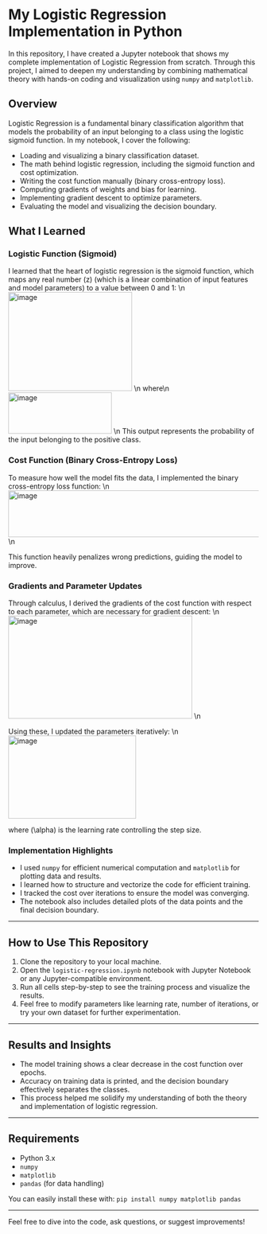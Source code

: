 # My Logistic Regression Implementation in Python

In this repository, I have created a Jupyter notebook that shows my complete implementation of Logistic Regression from scratch. Through this project, I aimed to deepen my understanding by combining mathematical theory with hands-on coding and visualization using `numpy` and `matplotlib`.

## Overview

Logistic Regression is a fundamental binary classification algorithm that models the probability of an input belonging to a class using the logistic sigmoid function. In my notebook, I cover the following:

- Loading and visualizing a binary classification dataset.
- The math behind logistic regression, including the sigmoid function and cost optimization.
- Writing the cost function manually (binary cross-entropy loss).
- Computing gradients of weights and bias for learning.
- Implementing gradient descent to optimize parameters.
- Evaluating the model and visualizing the decision boundary.

## What I Learned

### Logistic Function (Sigmoid)

I learned that the heart of logistic regression is the sigmoid function, which maps any real number \(z\) (which is a linear combination of input features and model parameters) to a value between 0 and 1:
\n
<img width="249" height="199" alt="image" src="https://github.com/user-attachments/assets/f1a9dd81-277e-417c-af21-25aa1a2a6ade" />
\n
where\n
<img width="208" height="83" alt="image" src="https://github.com/user-attachments/assets/c5e71dc1-b57a-4a78-abcc-94be033841a2" />
\n
This output represents the probability of the input belonging to the positive class.

### Cost Function (Binary Cross-Entropy Loss)

To measure how well the model fits the data, I implemented the binary cross-entropy loss function:
\n
<img width="734" height="94" alt="image" src="https://github.com/user-attachments/assets/66a9609d-9999-4f79-a974-c37fda2c24fe" />
\n

This function heavily penalizes wrong predictions, guiding the model to improve.

### Gradients and Parameter Updates

Through calculus, I derived the gradients of the cost function with respect to each parameter, which are necessary for gradient descent:
\n
<img width="370" height="207" alt="image" src="https://github.com/user-attachments/assets/2acd435b-5b04-4ec6-81fa-6acb68248311" />
\n

Using these, I updated the parameters iteratively:
\n
<img width="257" height="167" alt="image" src="https://github.com/user-attachments/assets/c6334012-2e56-4fa8-a407-10941c11dc25" />

where \(\alpha\) is the learning rate controlling the step size.

### Implementation Highlights

- I used `numpy` for efficient numerical computation and `matplotlib` for plotting data and results.
- I learned how to structure and vectorize the code for efficient training.
- I tracked the cost over iterations to ensure the model was converging.
- The notebook also includes detailed plots of the data points and the final decision boundary.

---

## How to Use This Repository

1. Clone the repository to your local machine.
2. Open the `logistic-regression.ipynb` notebook with Jupyter Notebook or any Jupyter-compatible environment.
3. Run all cells step-by-step to see the training process and visualize the results.
4. Feel free to modify parameters like learning rate, number of iterations, or try your own dataset for further experimentation.

---

## Results and Insights

- The model training shows a clear decrease in the cost function over epochs.
- Accuracy on training data is printed, and the decision boundary effectively separates the classes.
- This process helped me solidify my understanding of both the theory and implementation of logistic regression.

---

## Requirements

- Python 3.x
- `numpy`
- `matplotlib`
- `pandas` (for data handling)

You can easily install these with:
`pip install numpy matplotlib pandas`

---

Feel free to dive into the code, ask questions, or suggest improvements!

